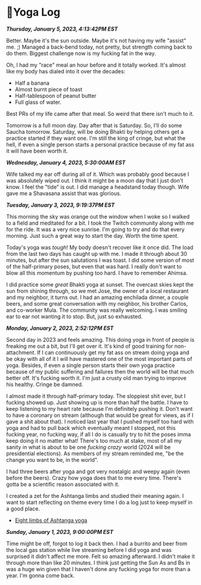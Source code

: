 # 🧘Yoga Log

***Thursday, January 5, 2023, 4:13:42PM EST***

Better. Maybe it's the sun outside. Maybe it's not having my wife "assist" me. ;) Managed a back-bend today, not pretty, but strength coming back to do them. Biggest challenge now is my fucking fat in the way.

Oh, I had my "race" meal an hour before and it totally worked. It's almost like my body has dialed into it over the decades:

* Half a banana
* Almost burnt piece of toast
* Half-tablespoon of peanut butter
* Full glass of water.

Best PRs of my life came after that meal. So weird that there isn't much to it.

Tomorrow is a full moon day. Day after that is Saturday. So, I'll do some Saucha tomorrow. Saturday, will be doing Bhakti by helping others get a practice started if they want one. I'm still the king of cringe, but what the hell, if even a single person starts a personal practice because of my fat ass it will have been worth it.

***Wednesday, January 4, 2023, 5:30:00AM EST***

Wife talked my ear off during all of it. Which was probably good because I was absolutely wiped out. I think it might be a moon day that I just don't know. I feel the "tide" is out. I did manage a headstand today though. Wife gave me a Shavasana assist that was glorious.

***Tuesday, January 3, 2023, 9:19:37PM EST***

This morning the sky was orange out the window when I woke so I walked to a field and meditated for a bit. I took the Twitch community along with me for the ride. It was a very nice sunrise. I'm going to try and do that every morning. Just such a great way to start the day. Worth the time spent.

Today's yoga was *tough*! My body doesn't recover like it once did. The load from the last two days has caught up with me. I made it through about 30 minutes, but after the sun salutations I was toast. I did some version of most of the half-primary poses, but even that was hard. I really don't want to blow all this momentum by pushing too hard. I have to remember Ahimsa.

I did practice some *great* Bhakti yoga at sunset. The overcast skies kept the sun from shining through, so we met Jose, the owner of a local restaurant and my neighbor, it turns out. I had an amazing enchilada dinner, a couple beers, and some great conversation with my neighbor, his brother Carlos, and co-worker Mula. The community was really welcoming. I was smiling ear to ear not wanting it to stop. But, just so exhausted.

***Monday, January 2, 2023, 2:52:12PM EST***

Second day in 2023 and feels amazing. This doing yoga in front of people is freaking me out a bit, but I'll get over it. It's kind of good training for non-attachment. If I can continuously get my fat ass on stream doing yoga and be okay with all of it I will have mastered one of the most important parts of yoga. Besides, if even a single person starts their own yoga practice because of my public suffering and failures then the world will be that much better off. It's fucking worth it. I'm just a crusty old man trying to improve his healthy. Cringe be damned.

I almost made it through half-primary today. The sloppiest shit ever, but I fucking showed up. Just showing up is more than half the battle. I have to keep listening to my heart rate because I'm definitely pushing it. Don't want to have a coronary on stream (although that would be great for views, as if I gave a shit about that). I noticed last year that I pushed myself too hard with yoga and had to pull back which eventually meant I stopped, not this fucking year, no fucking way, if all I do is casually try to hit the poses imma keep doing it no matter what! There's too much at stake, most of all my sanity in what is about to be one *fucking crazy* world (2024 will be presidential elections). As members of my stream reminded me, "be the change you want to be, in the world".

I had three beers after yoga and got very nostalgic and weepy again (even before the beers). Crazy how yoga does that to me every time. There's gotta be a scientific reason associated with it.

I created a zet for the Ashtanga limbs and studied their meaning again. I want to start reflecting on theme every time I do a log just to keep myself in a good place.

* [Eight limbs of Ashtanga yoga](../1911)

***Sunday, January 1, 2023, 9:00:00PM EST***

Time might be off, forgot to log it back then. I had a burrito and beer from the local gas station while live streaming before I did yoga and was surprised it didn't affect me more. Felt so amazing afterward. I didn't make it through more than like 20 minutes. I think just getting the Sun As and Bs in was a huge win given that I haven't done any fucking yoga for more than a year. I'm gonna come back.
